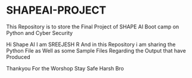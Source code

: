 # SHAPEAI-PROJECT
This Repository is to store the Final Project of SHAPE AI Boot camp on Python and Cyber Security


Hi Shape AI
I am SREEJESH R And in this Repository i am sharing the Python File as Well as some Sample Files
Regarding the Output that have Produced


Thankyou For the Worshop
Stay Safe Harsh Bro

